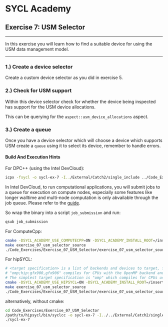 # SYCL Academy

## Exercise 7: USM Selector
---

In this exercise you will learn how to find a suitable device for using the USM data management model.

---

### 1.) Create a device selector

Create a custom device selector as you did in exercise 5.

### 2.) Check for USM support

Within this device selector check for whether the device being inspected has
support for the USM device allocations.

This can be querying for the `aspect::usm_device_allocations` aspect.

### 3.) Create a queue

Once you have a device selector which will choose a device which supports USM
create a `queue` using it to select its device, remember to handle errors.


#### Build And Execution Hints

For DPC++ (using the Intel DevCloud):
```sh
icpx -fsycl -o sycl-ex-7 -I../External/Catch2/single_include ../Code_Exercises/Exercise_07_USM_Selector/source.cpp
```
In Intel DevCloud, to run computational applications, you will submit jobs to a queue for execution on compute nodes,
especially some features like longer walltime and multi-node computation is only abvailable through the job queue.
Please refer to the [guide][devcloud-job-submission].

So wrap the binary into a script `job_submission` and run:
```sh
qsub job_submission
```

For ComputeCpp:
```sh
cmake -DSYCL_ACADEMY_USE_COMPUTECPP=ON -DSYCL_ACADEMY_INSTALL_ROOT=/insert/path/to/computecpp ..
make exercise_07_usm_selector_source
./Code_Exercises/Exercise_07_USM_Selector/exercise_07_usm_selector_source
```


For hipSYCL:
```sh
# <target specification> is a list of backends and devices to target, for example
# "omp;hip:gfx900,gfx906" compiles for CPUs with the OpenMP backend and for AMD Vega 10 (gfx900) and Vega 20 (gfx906) GPUs using the HIP backend.
# The simplest target specification is "omp" which compiles for CPUs using the OpenMP backend.
cmake -DSYCL_ACADEMY_USE_HIPSYCL=ON -DSYCL_ACADEMY_INSTALL_ROOT=/insert/path/to/hipsycl -DHIPSYCL_TARGETS="<target specification>" ..
make exercise_07_usm_selector_source
./Code_Exercises/Exercise_07_USM_Selector/exercise_07_usm_selector_source
```
alternatively, without cmake:
```sh
cd Code_Exercises/Exercise_07_USM_Selector
/path/to/hipsycl/bin/syclcc -o sycl-ex-7 -I../../External/Catch2/single_include --hipsycl-targets="<target specification>" source.cpp
./sycl-ex-7
```


[devcloud-job-submission]: https://devcloud.intel.com/oneapi/documentation/job-submission/
